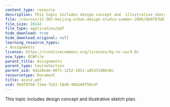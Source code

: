 ```yaml
---
content_type: resource
description: This topic includes design concept and  illustrative sketch plan.
file: /courses/11-307-beijing-urban-design-studio-summer-2006/9b9f07b872ee7e5218d048d106f59c4f_assn2.pdf
file_size: 28142
file_type: application/pdf
hide_download: true
hide_download_original: null
learning_resource_types:
- Assignments
license: https://creativecommons.org/licenses/by-nc-sa/4.0/
ocw_type: OCWFile
parent_title: Assignments
parent_type: CourseSection
parent_uid: 9da28ede-00f1-1252-1051-ad5353d0b38c
resourcetype: Document
title: assn2.pdf
uid: 9b9f07b8-72ee-7e52-18d0-48d106f59c4f
---
```

This topic includes design concept and  illustrative sketch plan.